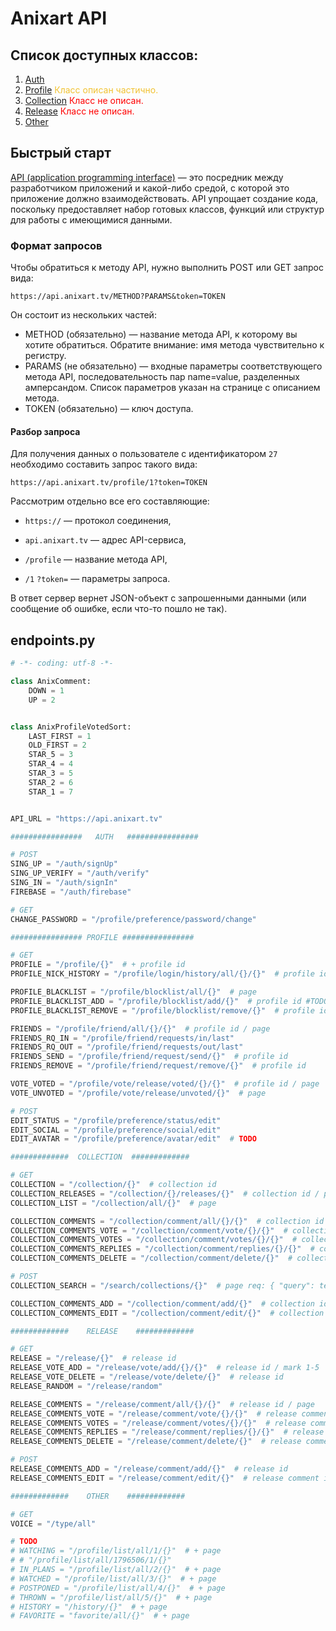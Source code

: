 # Anixart API 

## Список доступных классов:

1. [Auth](/anixApi/auth/)
2. [Profile](/anixApi/profile/#_1) <span style="color:#f1c232">Класс описан частично.</span>
3. [Collection](/anixApi/collections/) <span style="color:red">Класс не описан.</span>
4. [Release](/anixApi/release/) <span style="color:red">Класс не описан.</span>
5. [Other](/anixApi/other/)

## Быстрый старт

[API (application programming interface)](https://ru.wikipedia.org/wiki/API) — это посредник между разработчиком приложений и какой-либо средой, с которой это приложение должно взаимодействовать. API упрощает создание кода, поскольку предоставляет набор готовых классов, функций или структур для работы с имеющимися данными.

### Формат запросов

Чтобы обратиться к методу API, нужно выполнить POST или GET запрос вида:

```
https://api.anixart.tv/METHOD?PARAMS&token=TOKEN
```

Он состоит из нескольких частей:


* METHOD (обязательно) — название метода API, к которому вы хотите обратиться. Обратите внимание: имя метода чувствительно к регистру.
* PARAMS (не обязательно) — входные параметры соответствующего метода API, последовательность пар name=value, разделенных амперсандом. Список параметров указан на странице с описанием метода.
* TOKEN (обязательно) — ключ доступа.

#### Разбор запроса

Для получения данных о пользователе с идентификатором `27` необходимо составить запрос такого вида:


`https://api.anixart.tv/profile/1?token=TOKEN`

Рассмотрим отдельно все его составляющие:

* `https://` — протокол соединения,

* `api.anixart.tv` — адрес API-сервиса,

* `/profile` — название метода API,

* `/1` `?token=` — параметры запроса.

В ответ сервер вернет JSON-объект с запрошенными данными (или сообщение об ошибке, если что-то пошло не так). 


## endpoints.py

```python
# -*- coding: utf-8 -*-

class AnixComment:
    DOWN = 1
    UP = 2


class AnixProfileVotedSort:
    LAST_FIRST = 1
    OLD_FIRST = 2
    STAR_5 = 3
    STAR_4 = 4
    STAR_3 = 5
    STAR_2 = 6
    STAR_1 = 7


API_URL = "https://api.anixart.tv"

################   AUTH   ################

# POST
SING_UP = "/auth/signUp"
SING_UP_VERIFY = "/auth/verify"
SING_IN = "/auth/signIn"
FIREBASE = "/auth/firebase"

# GET
CHANGE_PASSWORD = "/profile/preference/password/change"

################ PROFILE ################

# GET
PROFILE = "/profile/{}"  # + profile id
PROFILE_NICK_HISTORY = "/profile/login/history/all/{}/{}"  # profile id / page

PROFILE_BLACKLIST = "/profile/blocklist/all/{}"  # page
PROFILE_BLACKLIST_ADD = "/profile/blocklist/add/{}"  # profile id #TODO
PROFILE_BLACKLIST_REMOVE = "/profile/blocklist/remove/{}"  # profile id #TODO

FRIENDS = "/profile/friend/all/{}/{}"  # profile id / page
FRIENDS_RQ_IN = "/profile/friend/requests/in/last"
FRIENDS_RQ_OUT = "/profile/friend/requests/out/last"
FRIENDS_SEND = "/profile/friend/request/send/{}"  # profile id
FRIENDS_REMOVE = "/profile/friend/request/remove/{}"  # profile id

VOTE_VOTED = "/profile/vote/release/voted/{}/{}"  # profile id / page
VOTE_UNVOTED = "/profile/vote/release/unvoted/{}"  # page

# POST
EDIT_STATUS = "/profile/preference/status/edit"
EDIT_SOCIAL = "/profile/preference/social/edit"
EDIT_AVATAR = "/profile/preference/avatar/edit"  # TODO

#############  COLLECTION  #############

# GET
COLLECTION = "/collection/{}"  # collection id
COLLECTION_RELEASES = "/collection/{}/releases/{}"  # collection id / page
COLLECTION_LIST = "/collection/all/{}"  # page

COLLECTION_COMMENTS = "/collection/comment/all/{}/{}"  # collection id / page
COLLECTION_COMMENTS_VOTE = "/collection/comment/vote/{}/{}"  # collection comment id / mark (1, 2)
COLLECTION_COMMENTS_VOTES = "/collection/comment/votes/{}/{}"  # collection comment id / page
COLLECTION_COMMENTS_REPLIES = "/collection/comment/replies/{}/{}"  # collection comment id / page
COLLECTION_COMMENTS_DELETE = "/collection/comment/delete/{}"  # collection comment id

# POST
COLLECTION_SEARCH = "/search/collections/{}"  # page req: { "query": text, "searchBy": 0}

COLLECTION_COMMENTS_ADD = "/collection/comment/add/{}"  # collection id
COLLECTION_COMMENTS_EDIT = "/collection/comment/edit/{}"  # collection comment id

#############    RELEASE    #############

# GET
RELEASE = "/release/{}"  # release id
RELEASE_VOTE_ADD = "/release/vote/add/{}/{}"  # release id / mark 1-5
RELEASE_VOTE_DELETE = "/release/vote/delete/{}"  # release id
RELEASE_RANDOM = "/release/random"

RELEASE_COMMENTS = "/release/comment/all/{}/{}"  # release id / page
RELEASE_COMMENTS_VOTE = "/release/comment/vote/{}/{}"  # release comment id / mark (1, 2)
RELEASE_COMMENTS_VOTES = "/release/comment/votes/{}/{}"  # release comment id / page
RELEASE_COMMENTS_REPLIES = "/release/comment/replies/{}/{}"  # release comment id / page
RELEASE_COMMENTS_DELETE = "/release/comment/delete/{}"  # release comment id

# POST
RELEASE_COMMENTS_ADD = "/release/comment/add/{}"  # release id
RELEASE_COMMENTS_EDIT = "/release/comment/edit/{}"  # release comment id

#############    OTHER    #############

# GET
VOICE = "/type/all"

# TODO
# WATCHING = "/profile/list/all/1/{}"  # + page
# # "/profile/list/all/1796506/1/{}"
# IN_PLANS = "/profile/list/all/2/{}"  # + page
# WATCHED = "/profile/list/all/3/{}"  # + page
# POSTPONED = "/profile/list/all/4/{}"  # + page
# THROWN = "/profile/list/all/5/{}"  # + page
# HISTORY = "/history/{}"  # + page
# FAVORITE = "favorite/all/{}"  # + page
```